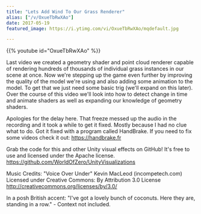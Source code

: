 ```yaml
---
title: "Lets Add Wind To Our Grass Renderer"
alias: ["/v/OxueTbRwXAo"]
date: 2017-05-19
featured_image: https://i.ytimg.com/vi/OxueTbRwXAo/mqdefault.jpg

---
```


{{% youtube id="OxueTbRwXAo" %}}

Last video we created a geometry shader and point cloud renderer capable of rendering hundreds of thousands of individual grass instances in our scene at once. Now we're stepping up the game even further by improving the quality of the model we're using and also adding some animation to the model. To get that we just need some basic trig (we'll expand on this later). Over the course of this video we'll look into how to detect change in time and animate shaders as well as expanding our knowledge of geometry shaders.

Apologies for the delay here. That freeze messed up the audio in the recording and it took a while to get it fixed. Mostly because I had no clue what to do. Got it fixed with a program called HandBrake. If you need to fix some videos check it out: https://handbrake.fr

Grab the code for this and other Unity visual effects on GitHub! It's free to use and licensed under the Apache license. https://github.com/WorldOfZero/UnityVisualizations

Music Credits:
"Voice Over Under" Kevin MacLeod (incompetech.com)
Licensed under Creative Commons: By Attribution 3.0 License
http://creativecommons.org/licenses/by/3.0/


In a posh British accent: "I've got a lovely bunch of coconuts. Here they are, standing in a row." - Context not included.